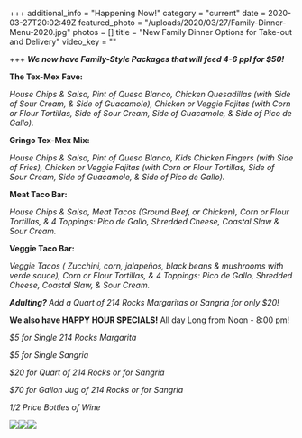 +++
additional_info = "Happening Now!"
category = "current"
date = 2020-03-27T20:02:49Z
featured_photo = "/uploads/2020/03/27/Family-Dinner-Menu-2020.jpg"
photos = []
title = "New Family Dinner Options for Take-out and Delivery"
video_key = ""

+++
**_We now have Family-Style Packages that will feed 4-6 ppl for $50!_**

**The Tex-Mex Fave:**

_House Chips & Salsa, Pint of Queso Blanco, Chicken Quesadillas (with Side of Sour Cream, & Side of Guacamole), Chicken or Veggie Fajitas (with Corn or Flour Tortillas, Side of Sour Cream, Side of Guacamole, & Side of Pico de Gallo)._

**Gringo Tex-Mex Mix:**

_House Chips & Salsa, Pint of Queso Blanco, Kids Chicken Fingers (with Side of Fries), Chicken or Veggie Fajitas (with Corn or Flour Tortillas, Side of Sour Cream, Side of Guacamole, & Side of Pico de Gallo)._

**Meat Taco Bar:**

_House Chips & Salsa, Meat Tacos (Ground Beef, or Chicken), Corn or Flour Tortillas, & 4 Toppings: Pico de Gallo, Shredded Cheese, Coastal Slaw & Sour Cream._

**Veggie Taco Bar:**

_Veggie Tacos ( Zucchini, corn, jalapeños, black beans & mushrooms with verde sauce), Corn or Flour Tortillas, & 4 Toppings: Pico de Gallo, Shredded Cheese, Coastal Slaw, & Sour Cream._

**_Adulting?_** _Add a Quart of 214 Rocks Margaritas or Sangria for only $20!_

**We also have HAPPY HOUR SPECIALS!** All day Long from Noon - 8:00 pm!

_$5 for Single 214 Rocks Margarita_

_$5 for Single Sangria_

_$20 for Quart of 214 Rocks or for Sangria_

_$70 for Gallon Jug of 214 Rocks or for Sangria_

_1/2 Price Bottles of Wine_

![](/uploads/2020/03/27/Family-Dinner-Menu-2020-1.jpg)![](/uploads/2020/03/27/Curbside-Cocktails-Menu-2020-Happy-Hour.jpg)![](/uploads/2020/03/27/Curbside-Menu-2020-2.jpg)